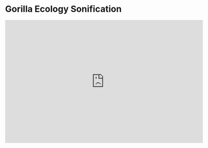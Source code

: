 # Gorilla Ecology Sonification
<iframe title="vimeo-player" src="https://player.vimeo.com/video/113269881" width="640" height="400" frameborder="0" allowfullscreen></iframe>